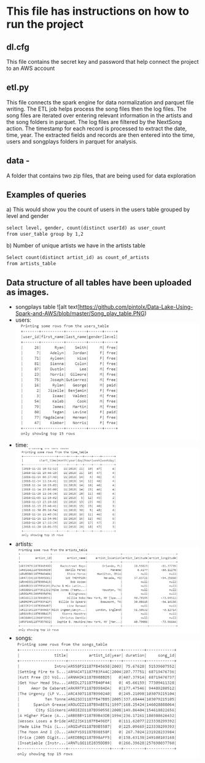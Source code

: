 # This file has instructions on how to run the project
## dl.cfg
This file contains the secret key and password that help connect the project to an AWS account
## etl.py
This file connects the spark engine for data normalization and parquet file writing. The ETL job helps process the song files then the log files. The song files are iterated over entering relevant information in the artists and the song folders in parquet. The log files are filtered by the NextSong action. The timestamp for each record is processed to extract the date, time, year. The extracted fields and records are then entered into the time, users and songplays folders in parquet for analysis.
## data - 
A folder that contains two zip files, that are being used for data exploration
## Examples of queries
a) This would show you the count of users in the users table grouped by level and gender
```
select level, gender, count(distinct userId) as user_count 
from user_table group by 1,2
```
b) Number of unique artists we have in the artists table
```
Select count(distinct artist_id) as count_of_artists 
from artists_table
```
## Data structure of all tables have been uploaded as images.
- songplays table ![alt text]https://github.com/pintolx/Data-Lake-Using-Spark-and-AWS/blob/master/Song_play_table.PNG)
- users: ![alt text](https://github.com/pintolx/Data-Lake-Using-Spark-and-AWS/blob/master/users_table.PNG)
- time: ![alt text](https://github.com/pintolx/Data-Lake-Using-Spark-and-AWS/blob/master/time_table.PNG)
- artists: ![alt text](https://github.com/pintolx/Data-Lake-Using-Spark-and-AWS/blob/master/Artists_table_image.PNG)
- songs: ![alt text](https://github.com/pintolx/Data-Lake-Using-Spark-and-AWS/blob/master/songs_table_image1.PNG)





